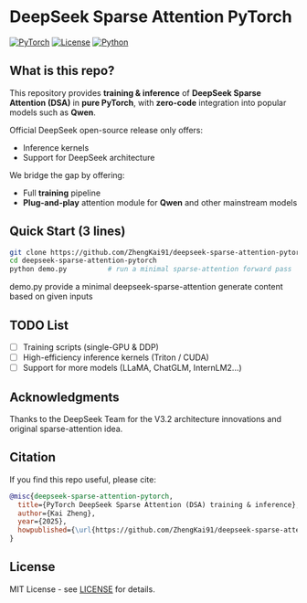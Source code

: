 # DeepSeek Sparse Attention PyTorch

[![PyTorch](https://img.shields.io/badge/PyTorch-≥2.0-orange)](https://pytorch.org)
[![License](https://img.shields.io/badge/License-MIT-green)](LICENSE)
[![Python](https://img.shields.io/badge/Python-3.8+-blue)](https://www.python.org)

## What is this repo?

This repository provides **training & inference** of **DeepSeek Sparse Attention (DSA)** in **pure PyTorch**, with **zero-code** integration into popular models such as **Qwen**.

Official DeepSeek open-source release only offers:
* Inference kernels
* Support for DeepSeek architecture

We bridge the gap by offering:
* Full **training** pipeline
* **Plug-and-play** attention module for **Qwen** and other mainstream models

## Quick Start (3 lines)

```bash
git clone https://github.com/ZhengKai91/deepseek-sparse-attention-pytorch.git
cd deepseek-sparse-attention-pytorch
python demo.py          # run a minimal sparse-attention forward pass
```
demo.py provide a  minimal deepseek-sparse-attention generate content based on given inputs

## TODO List

- [ ] Training scripts (single-GPU & DDP)
- [ ] High-efficiency inference kernels (Triton / CUDA)
- [ ] Support for more models (LLaMA, ChatGLM, InternLM2...)

## Acknowledgments

Thanks to the DeepSeek Team for the V3.2 architecture innovations and original sparse-attention idea.

## Citation

If you find this repo useful, please cite:

```bibtex
@misc{deepseek-sparse-attention-pytorch,
  title={PyTorch DeepSeek Sparse Attention (DSA) training & inference},
  author={Kai Zheng},
  year={2025},
  howpublished={\url{https://github.com/ZhengKai91/deepseek-sparse-attention-pytorch}}
}
```

## License

MIT License - see [LICENSE](https://github.com/ZhengKai91/deepseek-sparse-attention-pytorch/blob/main/LICENSE) for details.
